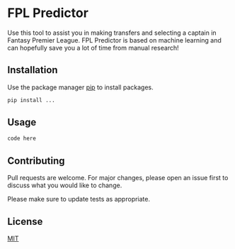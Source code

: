 # FPL Predictor

Use this tool to assist you in making transfers and selecting a captain in Fantasy Premier League. FPL Predictor is based on machine learning and can hopefully save you a lot of time from manual research!

## Installation

Use the package manager [pip](https://pip.pypa.io/en/stable/) to install packages.

```bash
pip install ...
```

## Usage

```python
code here
```

## Contributing
Pull requests are welcome. For major changes, please open an issue first to discuss what you would like to change.

Please make sure to update tests as appropriate.

## License
[MIT](https://choosealicense.com/licenses/mit/)